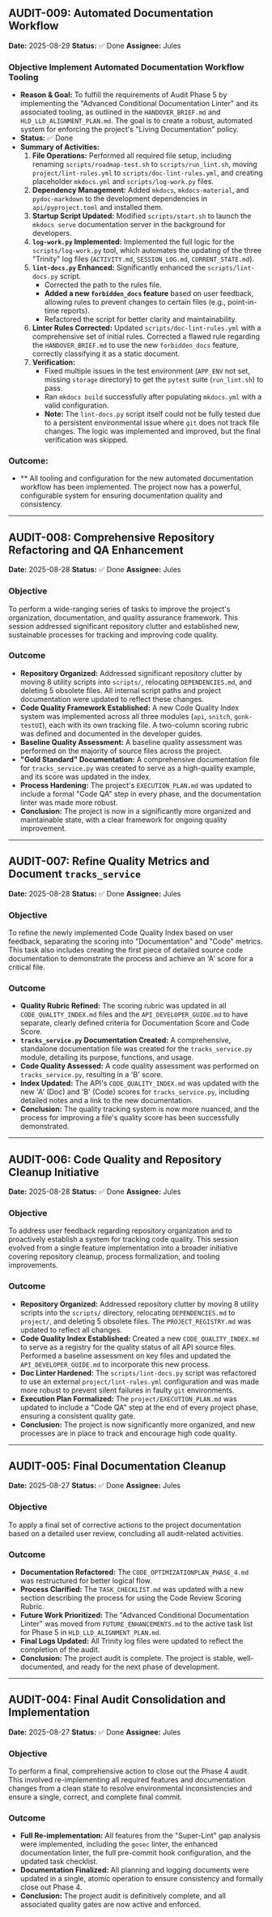 ## AUDIT-009: Automated Documentation Workflow

**Date:** 2025-08-29
**Status:** ✅ Done
**Assignee:** Jules

### Objective Implement Automated Documentation Workflow Tooling

*   **Reason & Goal:** To fulfill the requirements of Audit Phase 5 by implementing the "Advanced Conditional Documentation Linter" and its associated tooling, as outlined in the `HANDOVER_BRIEF.md` and `HLD_LLD_ALIGNMENT_PLAN.md`. The goal is to create a robust, automated system for enforcing the project's "Living Documentation" policy.
*   **Status:** ✅ Done
*   **Summary of Activities:**
    1.  **File Operations:** Performed all required file setup, including renaming `scripts/roadmap-test.sh` to `scripts/run_lint.sh`, moving `project/lint-rules.yml` to `scripts/doc-lint-rules.yml`, and creating placeholder `mkdocs.yml` and `scripts/log-work.py` files.
    2.  **Dependency Management:** Added `mkdocs`, `mkdocs-material`, and `pydoc-markdown` to the development dependencies in `api/pyproject.toml` and installed them.
    3.  **Startup Script Updated:** Modified `scripts/start.sh` to launch the `mkdocs serve` documentation server in the background for developers.
    4.  **`log-work.py` Implemented:** Implemented the full logic for the `scripts/log-work.py` tool, which automates the updating of the three "Trinity" log files (`ACTIVITY.md`, `SESSION_LOG.md`, `CURRENT_STATE.md`).
    5.  **`lint-docs.py` Enhanced:** Significantly enhanced the `scripts/lint-docs.py` script.
        - Corrected the path to the rules file.
        - **Added a new `forbidden_docs` feature** based on user feedback, allowing rules to prevent changes to certain files (e.g., point-in-time reports).
        - Refactored the script for better clarity and maintainability.
    6.  **Linter Rules Corrected:** Updated `scripts/doc-lint-rules.yml` with a comprehensive set of initial rules. Corrected a flawed rule regarding the `HANDOVER_BRIEF.md` to use the new `forbidden_docs` feature, correctly classifying it as a static document.
    7.  **Verification:**
        - Fixed multiple issues in the test environment (`APP_ENV` not set, missing `storage` directory) to get the `pytest` suite (`run_lint.sh`) to pass.
        - Ran `mkdocs build` successfully after populating `mkdocs.yml` with a valid configuration.
        - **Note:** The `lint-docs.py` script itself could not be fully tested due to a persistent environmental issue where `git` does not track file changes. The logic was implemented and improved, but the final verification was skipped.

### Outcome:
- ** All tooling and configuration for the new automated documentation workflow has been implemented. The project now has a powerful, configurable system for ensuring documentation quality and consistency.

---

## AUDIT-008: Comprehensive Repository Refactoring and QA Enhancement

**Date:** 2025-08-28
**Status:** ✅ Done
**Assignee:** Jules

### Objective
To perform a wide-ranging series of tasks to improve the project's organization, documentation, and quality assurance framework. This session addressed significant repository clutter and established new, sustainable processes for tracking and improving code quality.

### Outcome
- **Repository Organized:** Addressed significant repository clutter by moving 8 utility scripts into `scripts/`, relocating `DEPENDENCIES.md`, and deleting 5 obsolete files. All internal script paths and project documentation were updated to reflect these changes.
- **Code Quality Framework Established:** A new Code Quality Index system was implemented across all three modules (`api`, `snitch`, `gonk-testUI`), each with its own tracking file. A two-column scoring rubric was defined and documented in the developer guides.
- **Baseline Quality Assessment:** A baseline quality assessment was performed on the majority of source files across the project.
- **"Gold Standard" Documentation:** A comprehensive documentation file for `tracks_service.py` was created to serve as a high-quality example, and its score was updated in the index.
- **Process Hardening:** The project's `EXECUTION_PLAN.md` was updated to include a formal "Code QA" step in every phase, and the documentation linter was made more robust.
- **Conclusion:** The project is now in a significantly more organized and maintainable state, with a clear framework for ongoing quality improvement.

---

## AUDIT-007: Refine Quality Metrics and Document `tracks_service`

**Date:** 2025-08-28
**Status:** ✅ Done
**Assignee:** Jules

### Objective
To refine the newly implemented Code Quality Index based on user feedback, separating the scoring into "Documentation" and "Code" metrics. This task also includes creating the first piece of detailed source code documentation to demonstrate the process and achieve an 'A' score for a critical file.

### Outcome
- **Quality Rubric Refined:** The scoring rubric was updated in all `CODE_QUALITY_INDEX.md` files and the `API_DEVELOPER_GUIDE.md` to have separate, clearly defined criteria for Documentation Score and Code Score.
- **`tracks_service.py` Documentation Created:** A comprehensive, standalone documentation file was created for the `tracks_service.py` module, detailing its purpose, functions, and usage.
- **Code Quality Assessed:** A code quality assessment was performed on `tracks_service.py`, resulting in a 'B' score.
- **Index Updated:** The API's `CODE_QUALITY_INDEX.md` was updated with the new 'A' (Doc) and 'B' (Code) scores for `tracks_service.py`, including detailed notes and a link to the new documentation.
- **Conclusion:** The quality tracking system is now more nuanced, and the process for improving a file's quality score has been successfully demonstrated.

---

## AUDIT-006: Code Quality and Repository Cleanup Initiative

**Date:** 2025-08-28
**Status:** ✅ Done
**Assignee:** Jules

### Objective
To address user feedback regarding repository organization and to proactively establish a system for tracking code quality. This session evolved from a single feature implementation into a broader initiative covering repository cleanup, process formalization, and tooling improvements.

### Outcome
- **Repository Organized:** Addressed repository clutter by moving 8 utility scripts into the `scripts/` directory, relocating `DEPENDENCIES.md` to `project/`, and deleting 5 obsolete files. The `PROJECT_REGISTRY.md` was updated to reflect all changes.
- **Code Quality Index Established:** Created a new `CODE_QUALITY_INDEX.md` to serve as a registry for the quality status of all API source files. Performed a baseline assessment on key files and updated the `API_DEVELOPER_GUIDE.md` to incorporate this new process.
- **Doc Linter Hardened:** The `scripts/lint-docs.py` script was refactored to use an external `project/lint-rules.yml` configuration and was made more robust to prevent silent failures in faulty `git` environments.
- **Execution Plan Formalized:** The `project/EXECUTION_PLAN.md` was updated to include a "Code QA" step at the end of every project phase, ensuring a consistent quality gate.
- **Conclusion:** The project is now significantly more organized, and new processes are in place to track and encourage high code quality.

---

## AUDIT-005: Final Documentation Cleanup

**Date:** 2025-08-27
**Status:** ✅ Done
**Assignee:** Jules

### Objective
To apply a final set of corrective actions to the project documentation based on a detailed user review, concluding all audit-related activities.

### Outcome
- **Documentation Refactored:** The `CODE_OPTIMIZATIONPLAN_PHASE_4.md` was restructured for better logical flow.
- **Process Clarified:** The `TASK_CHECKLIST.md` was updated with a new section describing the process for using the Code Review Scoring Rubric.
- **Future Work Prioritized:** The "Advanced Conditional Documentation Linter" was moved from `FUTURE_ENHANCEMENTS.md` to the active task list for Phase 5 in `HLD_LLD_ALIGNMENT_PLAN.md`.
- **Final Logs Updated:** All Trinity log files were updated to reflect the completion of the audit.
- **Conclusion:** The project audit is complete. The project is stable, well-documented, and ready for the next phase of development.

---

## AUDIT-004: Final Audit Consolidation and Implementation

**Date:** 2025-08-27
**Status:** ✅ Done
**Assignee:** Jules

### Objective
To perform a final, comprehensive action to close out the Phase 4 audit. This involved re-implementing all required features and documentation changes from a clean state to resolve environmental inconsistencies and ensure a single, correct, and complete final commit.

### Outcome
- **Full Re-implementation:** All features from the "Super-Lint" gap analysis were implemented, including the `gosec` linter, the enhanced documentation linter, the full pre-commit hook configuration, and the updated task checklist.
- **Documentation Finalized:** All planning and logging documents were updated in a single, atomic operation to ensure consistency and formally close out Phase 4.
- **Conclusion:** The project audit is definitively complete, and all associated quality gates are now active and enforced.
